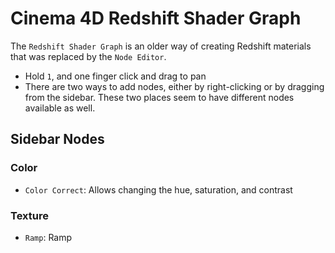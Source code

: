 # Cinema 4D Redshift Shader Graph

The `Redshift Shader Graph` is an older way of creating Redshift materials that was replaced by the `Node Editor`.

- Hold `1`, and one finger click and drag to pan
- There are two ways to add nodes, either by right-clicking or by dragging from the sidebar. These two places seem to have different nodes available as well.

## Sidebar Nodes

### Color

- `Color Correct`: Allows changing the hue, saturation, and contrast

### Texture

- `Ramp`: Ramp
